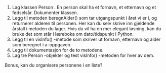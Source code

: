 1. Lag klassen Person . 
En person skal ha et fornavn, et etternavn og et fødselsår. Dokumenter klassen.
2. Legg til metoden beregnAlder() som tar utgangspunkt i året vi er i, og returnerer alderen til personen. 
Her kan du selv skrive inn gjeldende årstall i metoden du lager. Hvis du vil ha en mer elegant løsning, kan du bruke det som står i læreboka om dato/tidspunkt i Python.
3. Legg til en visInfo() -metode som skriver ut fornavn, etternavn og alder som beregnet i a-oppgaven.
4. Legg til dokumentasjon for de to metodene.
5. Lag tre Person -objekter og test visInfo() -metoden for hver av dem.

Bonus, kan du organisere personene i en liste?